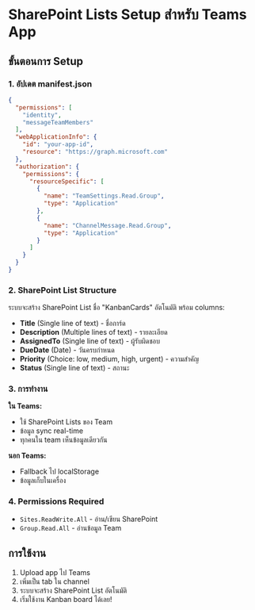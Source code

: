 # SharePoint Lists Setup สำหรับ Teams App

## ขั้นตอนการ Setup

### 1. อัปเดต manifest.json
```json
{
  "permissions": [
    "identity",
    "messageTeamMembers"
  ],
  "webApplicationInfo": {
    "id": "your-app-id",
    "resource": "https://graph.microsoft.com"
  },
  "authorization": {
    "permissions": {
      "resourceSpecific": [
        {
          "name": "TeamSettings.Read.Group",
          "type": "Application"
        },
        {
          "name": "ChannelMessage.Read.Group", 
          "type": "Application"
        }
      ]
    }
  }
}
```

### 2. SharePoint List Structure
ระบบจะสร้าง SharePoint List ชื่อ "KanbanCards" อัตโนมัติ พร้อม columns:

- **Title** (Single line of text) - ชื่อการ์ด
- **Description** (Multiple lines of text) - รายละเอียด
- **AssignedTo** (Single line of text) - ผู้รับผิดชอบ
- **DueDate** (Date) - วันครบกำหนด
- **Priority** (Choice: low, medium, high, urgent) - ความสำคัญ
- **Status** (Single line of text) - สถานะ

### 3. การทำงาน

**ใน Teams:**
- ใช้ SharePoint Lists ของ Team
- ข้อมูล sync real-time
- ทุกคนใน team เห็นข้อมูลเดียวกัน

**นอก Teams:**
- Fallback ไป localStorage
- ข้อมูลเก็บในเครื่อง

### 4. Permissions Required
- `Sites.ReadWrite.All` - อ่าน/เขียน SharePoint
- `Group.Read.All` - อ่านข้อมูล Team

## การใช้งาน
1. Upload app ไป Teams
2. เพิ่มเป็น tab ใน channel
3. ระบบจะสร้าง SharePoint List อัตโนมัติ
4. เริ่มใช้งาน Kanban board ได้เลย!